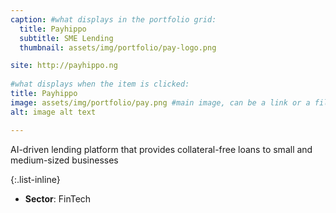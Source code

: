 ```yaml
---
caption: #what displays in the portfolio grid:
  title: Payhippo
  subtitle: SME Lending
  thumbnail: assets/img/portfolio/pay-logo.png

site: http://payhippo.ng
  
#what displays when the item is clicked:
title: Payhippo
image: assets/img/portfolio/pay.png #main image, can be a link or a file in assets/img/portfolio
alt: image alt text

---
```

AI-driven lending platform that provides collateral-free loans to small and medium-sized businesses

{:.list-inline} 
- **Sector**: FinTech

